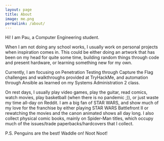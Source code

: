 ```yaml
---
layout: page
title: About
image: me.png
permalink: /about/
---
```


Hi! I am Pau, a Computer Engineering student.

When I am not doing any school works, I usually work on personal projects when inspiration comes in. This could be either doing an artwork that has been on my head for quite some time, building random things through code and present hardware, or learning something new for my own.

Currently, I am focusing on Penetration Testing through Capture the Flag challenges and walkthroughs provided at TryHackMe, and automation through Ansible as learned on my Systems Administration 2 class.

On rest days, I usually play video games, play the guitar, read comics, watch movies, play basketball (when there is no pandemic ;)), or just waste my time all-day on Reddit. I am a big fan of STAR WARS, and show much of my love for the franchise by either playing STAR WARS Battlefront II or rewatching the movies and the canon animated shows all day long. I also collect physical comic books, mainly on Spider-Man titles, which occupy much of the issues/trade paperbacks/hardcovers that I collect.


P.S. Penguins are the best! Waddle on! Noot Noot!